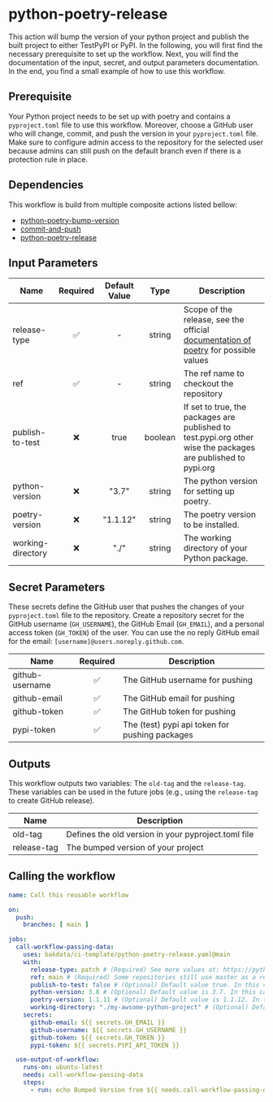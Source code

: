 # python-poetry-release

This action will bump the version of your python project and publish the built project to either TestPyPI or PyPI. In
the following, you will first find the necessary prerequisite to set up the workflow. Next, you will find the
documentation of the input, secret, and output parameters documentation. In the end, you find a small example of how to
use this workflow.

## Prerequisite

Your Python project needs to be set up with poetry and contains a `pyproject.toml` file to use this workflow. Moreover,
choose a GitHub user who will change, commit, and push the version in your `pyproject.toml` file. Make sure to configure
admin access to the repository for the selected user because admins can still push on the default branch even if there
is a protection rule in place.

## Dependencies

This workflow is build from multiple composite actions listed bellow:

* [python-poetry-bump-version](https://github.com/bakdata/ci-templates/tree/main/actions/python-poetry-bump-version)
* [commit-and-push](https://github.com/bakdata/ci-templates/tree/main/actions/commit-and-push)
* [python-poetry-release](https://github.com/bakdata/ci-templates/tree/main/actions/python-poetry-release)

## Input Parameters

| Name              | Required | Default Value  |  Type   | Description                                                                                                                        |
|-------------------|:--------:|:--------------:|:-------:|------------------------------------------------------------------------------------------------------------------------------------|
| release-type      |    ✅     |       -        | string  | Scope of the release, see the official [documentation of poetry](https://python-poetry.org/docs/cli/#version) for possible values  |
| ref               |    ✅     |       -        | string  | The ref name to checkout the repository                                                                                            |
| publish-to-test   |    ❌     |      true      | boolean | If set to true, the packages are published to test.pypi.org other wise the packages are published to pypi.org                      |
| python-version    |    ❌     |     "3.7"      | string  | The python version for setting up poetry.                                                                                          |
| poetry-version    |    ❌     |    "1.1.12"    | string  | The poetry version to be installed.                                                                                                |
| working-directory |    ❌     |      "./"      | string  | The working directory of your Python package.                                                                                      |

## Secret Parameters

These secrets define the GitHub user that pushes the changes of your `pyproject.toml` file to the repository. Create a
repository secret for the GitHub username (`GH_USERNAME`), the GitHub Email (`GH_EMAIL`), and a personal access
token (`GH_TOKEN`) of the user. You can use the no reply GitHub email for the
email: `[username]@users.noreply.github.com`.

| Name            |  Required  | Description                                    |
|-----------------|:----------:|------------------------------------------------|
| github-username |     ✅      | The GitHub username for pushing                |
| github-email    |     ✅      | The GitHub email for pushing                   |
| github-token    |     ✅      | The GitHub token for pushing                   |
| pypi-token      |     ✅      | The (test) pypi api token for pushing packages |

## Outputs

This workflow outputs two variables: The `old-tag` and the `release-tag`. These variables can be used in the future
jobs (e.g., using the `release-tag` to create GitHub release).

| Name        | Description                                         |
|-------------|-----------------------------------------------------|
| old-tag     | Defines the old version in your pyproject.toml file |
| release-tag | The bumped version of your project                  |

## Calling the workflow

```yaml
name: Call this reusable workflow

on:
  push:
    branches: [ main ]

jobs:
  call-workflow-passing-data:
    uses: bakdata/ci-template/python-poetry-release.yaml@main
    with:
      release-type: patch # (Required) See more values at: https://python-poetry.org/docs/cli/#version
      ref: main # (Required) Some repositories still use master as a ref
      publish-to-test: false # (Optional) Default value true. In this case the packages are pushed to PyPI
      python-version: 3.8 # (Optional) Default value is 3.7. In this case poetry is installed with Python 3.8
      poetry-version: 1.1.11 # (Optional) Default value is 1.1.12. In this case poetry version 1.1.11 is installed
      working-directory: "./my-awsome-python-project" # (Optional) Default value is the root directory of your repository. In this case all the files to the given path are published
    secrets:
      github-email: ${{ secrets.GH_EMAIL }}
      github-username: ${{ secrets.GH_USERNAME }}
      github-token: ${{ secrets.GH_TOKEN }}
      pypi-token: ${{ secrets.PYPI_API_TOKEN }}

  use-output-of-workflow:
    runs-on: ubuntu-latest
    needs: call-workflow-passing-data
    steps:
      - run: echo Bumped Version from ${{ needs.call-workflow-passing-data.outputs.old-tag }} to ${{ needs.call-workflow-passing-data.outputs.release-tag }}
```

